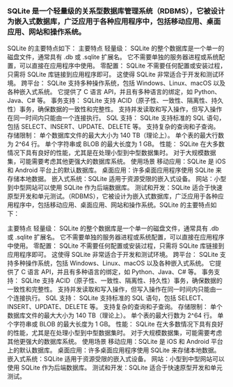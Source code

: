 ### SQLite 是一个轻量级的关系型数据库管理系统（RDBMS），它被设计为嵌入式数据库，广泛应用于各种应用程序中，包括移动应用、桌面应用、网站和操作系统。
SQLite 的主要特点如下：
主要特点
轻量级：
SQLite 的整个数据库是一个单一的磁盘文件，通常具有 .db 或 .sqlite 扩展名。
它不需要单独的服务器进程或系统配置，可以直接在应用程序中使用。
零配置：
SQLite 不需要任何配置或安装过程，只需将 SQLite 库链接到应用程序即可。
这使得 SQLite 非常适合于开发和测试环境。
跨平台：
SQLite 支持多种操作系统，包括 Windows、Linux、macOS 以及各种嵌入式系统。
它提供了 C 语言 API，并且有多种语言的绑定，如 Python、Java、C# 等。
事务支持：
SQLite 支持 ACID（原子性、一致性、隔离性、持久性）事务，确保数据的一致性和完整性。
支持并发读取和写入操作，但写入操作在同一时间内只能由一个连接执行。
SQL 支持：
SQLite 支持标准的 SQL 语句，包括 SELECT、INSERT、UPDATE、DELETE 等。
支持复杂的查询和子查询。
存储限制：
单个数据库文件的最大大小为 140 TB（理论上）。
单个表的最大行数为 2^64 行。
单个字符串或 BLOB 的最大长度为 1 GB。
性能：
SQLite 在大多数情况下具有良好的性能，尤其是在处理小型到中型数据集时。
对于大规模数据集，可能需要考虑其他更强大的数据库系统。
使用场景
移动应用：SQLite 是 iOS 和 Android 平台上的默认数据库。
桌面应用：许多桌面应用程序使用 SQLite 来存储本地数据。
嵌入式系统：SQLite 适用于资源受限的嵌入式设备。
网站：小型到中型网站可以使用 SQLite 作为后端数据库。
测试和开发：SQLite 适合于快速原型开发和单元测试。（RDBMS），它被设计为嵌入式数据库，广泛应用于各种应用程序中，包括移动应用、桌面应用、网站和操作系统。SQLite 的主要特点如下：

主要特点
轻量级：
SQLite 的整个数据库是一个单一的磁盘文件，通常具有 .db 或 .sqlite 扩展名。
它不需要单独的服务器进程或系统配置，可以直接在应用程序中使用。
零配置：
SQLite 不需要任何配置或安装过程，只需将 SQLite 库链接到应用程序即可。
这使得 SQLite 非常适合于开发和测试环境。
跨平台：
SQLite 支持多种操作系统，包括 Windows、Linux、macOS 以及各种嵌入式系统。
它提供了 C 语言 API，并且有多种语言的绑定，如 Python、Java、C# 等。
事务支持：
SQLite 支持 ACID（原子性、一致性、隔离性、持久性）事务，确保数据的一致性和完整性。
支持并发读取和写入操作，但写入操作在同一时间内只能由一个连接执行。
SQL 支持：
SQLite 支持标准的 SQL 语句，包括 SELECT、INSERT、UPDATE、DELETE 等。
支持复杂的查询和子查询。
存储限制：
单个数据库文件的最大大小为 140 TB（理论上）。
单个表的最大行数为 2^64 行。
单个字符串或 BLOB 的最大长度为 1 GB。
性能：
SQLite 在大多数情况下具有良好的性能，尤其是在处理小型到中型数据集时。
对于大规模数据集，可能需要考虑其他更强大的数据库系统。
使用场景
移动应用：SQLite 是 iOS 和 Android 平台上的默认数据库。
桌面应用：许多桌面应用程序使用 SQLite 来存储本地数据。
嵌入式系统：SQLite 适用于资源受限的嵌入式设备。
网站：小型到中型网站可以使用 SQLite 作为后端数据库。
测试和开发：SQLite 适合于快速原型开发和单元测试。